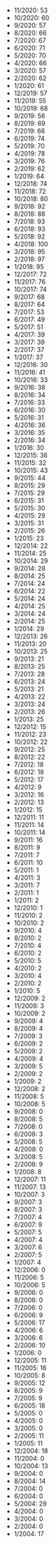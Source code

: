 *  11/2020: 53
*  10/2020: 60
*  9/2020: 57
*  8/2020: 66
*  7/2020: 67
*  6/2020: 71
*  5/2020: 70
*  4/2020: 66
*  3/2020: 57
*  2/2020: 62
*  1/2020: 61
*  12/2019: 57
*  11/2019: 55
*  10/2019: 68
*  9/2019: 56
*  8/2019: 69
*  7/2019: 66
*  6/2019: 74
*  5/2019: 70
*  4/2019: 78
*  3/2019: 76
*  2/2019: 62
*  1/2019: 64
*  12/2018: 74
*  11/2018: 72
*  10/2018: 80
*  9/2018: 92
*  8/2018: 88
*  7/2018: 93
*  6/2018: 93
*  5/2018: 92
*  4/2018: 100
*  3/2018: 95
*  2/2018: 97
*  1/2018: 95
*  12/2017: 72
*  11/2017: 76
*  10/2017: 74
*  9/2017: 68
*  8/2017: 64
*  7/2017: 53
*  6/2017: 49
*  5/2017: 51
*  4/2017: 39
*  3/2017: 39
*  2/2017: 37
*  1/2017: 37
*  12/2016: 30
*  11/2016: 41
*  10/2016: 33
*  9/2016: 38
*  8/2016: 34
*  7/2016: 33
*  6/2016: 30
*  5/2016: 31
*  4/2016: 36
*  3/2016: 35
*  2/2016: 34
*  1/2016: 30
*  12/2015: 36
*  11/2015: 32
*  10/2015: 43
*  9/2015: 44
*  8/2015: 29
*  7/2015: 29
*  6/2015: 31
*  5/2015: 30
*  4/2015: 29
*  3/2015: 31
*  2/2015: 26
*  1/2015: 23
*  12/2014: 22
*  11/2014: 25
*  10/2014: 29
*  9/2014: 28
*  8/2014: 25
*  7/2014: 24
*  6/2014: 22
*  5/2014: 24
*  4/2014: 25
*  3/2014: 24
*  2/2014: 25
*  1/2014: 29
*  12/2013: 26
*  11/2013: 20
*  10/2013: 25
*  9/2013: 21
*  8/2013: 25
*  7/2013: 28
*  6/2013: 24
*  5/2013: 21
*  4/2013: 22
*  3/2013: 24
*  2/2013: 26
*  1/2013: 25
*  12/2012: 15
*  11/2012: 23
*  10/2012: 22
*  9/2012: 25
*  8/2012: 22
*  7/2012: 18
*  6/2012: 18
*  5/2012: 17
*  4/2012: 9
*  3/2012: 16
*  2/2012: 13
*  1/2012: 15
*  12/2011: 11
*  11/2011: 14
*  10/2011: 14
*  9/2011: 16
*  8/2011: 9
*  7/2011: 7
*  6/2011: 10
*  5/2011: 1
*  4/2011: 3
*  3/2011: 7
*  2/2011: 1
*  1/2011: 2
*  12/2010: 1
*  11/2010: 2
*  10/2010: 2
*  9/2010: 4
*  8/2010: 2
*  7/2010: 4
*  6/2010: 2
*  5/2010: 5
*  4/2010: 2
*  3/2010: 4
*  2/2010: 2
*  1/2010: 5
*  12/2009: 2
*  11/2009: 3
*  10/2009: 2
*  9/2009: 4
*  8/2009: 4
*  7/2009: 3
*  6/2009: 2
*  5/2009: 2
*  4/2009: 4
*  3/2009: 5
*  2/2009: 2
*  1/2009: 2
*  12/2008: 2
*  11/2008: 5
*  10/2008: 5
*  9/2008: 0
*  8/2008: 5
*  7/2008: 0
*  6/2008: 3
*  5/2008: 5
*  4/2008: 0
*  3/2008: 5
*  2/2008: 9
*  1/2008: 8
*  12/2007: 11
*  11/2007: 13
*  10/2007: 3
*  9/2007: 3
*  8/2007: 3
*  7/2007: 4
*  6/2007: 9
*  5/2007: 5
*  4/2007: 4
*  3/2007: 6
*  2/2007: 5
*  1/2007: 4
*  12/2006: 0
*  11/2006: 5
*  10/2006: 5
*  9/2006: 0
*  8/2006: 0
*  7/2006: 0
*  6/2006: 9
*  5/2006: 17
*  4/2006: 6
*  3/2006: 6
*  2/2006: 10
*  1/2006: 0
*  12/2005: 11
*  11/2005: 16
*  10/2005: 8
*  9/2005: 12
*  8/2005: 9
*  7/2005: 9
*  6/2005: 18
*  5/2005: 0
*  4/2005: 0
*  3/2005: 0
*  2/2005: 11
*  1/2005: 11
*  12/2004: 18
*  11/2004: 0
*  10/2004: 13
*  9/2004: 0
*  8/2004: 14
*  7/2004: 0
*  6/2004: 0
*  5/2004: 29
*  4/2004: 0
*  3/2004: 0
*  2/2004: 0
*  1/2004: 17